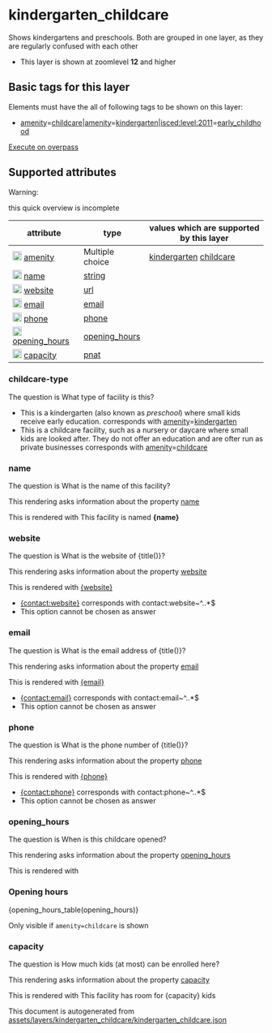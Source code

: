 

 kindergarten_childcare 
========================





Shows kindergartens and preschools. Both are grouped in one layer, as they are regularly confused with each other






  - This layer is shown at zoomlevel **12** and higher




 Basic tags for this layer 
---------------------------



Elements must have the all of following tags to be shown on this layer:



  - <a href='https://wiki.openstreetmap.org/wiki/Key:amenity' target='_blank'>amenity</a>=<a href='https://wiki.openstreetmap.org/wiki/Tag:amenity%3Dchildcare' target='_blank'>childcare</a>|<a href='https://wiki.openstreetmap.org/wiki/Key:amenity' target='_blank'>amenity</a>=<a href='https://wiki.openstreetmap.org/wiki/Tag:amenity%3Dkindergarten' target='_blank'>kindergarten</a>|<a href='https://wiki.openstreetmap.org/wiki/Key:isced:level:2011' target='_blank'>isced:level:2011</a>=<a href='https://wiki.openstreetmap.org/wiki/Tag:isced:level:2011%3Dearly_childhood' target='_blank'>early_childhood</a>


[Execute on overpass](http://overpass-turbo.eu/?Q=%5Bout%3Ajson%5D%5Btimeout%3A90%5D%3B(%20%20%20%20nwr%5B%22amenity%22%3D%22childcare%22%5D(%7B%7Bbbox%7D%7D)%3B%0A%20%20%20%20nwr%5B%22amenity%22%3D%22kindergarten%22%5D(%7B%7Bbbox%7D%7D)%3B%0A%20%20%20%20nwr%5B%22isced%3Alevel%3A2011%22%3D%22early_childhood%22%5D(%7B%7Bbbox%7D%7D)%3B%0A)%3Bout%20body%3B%3E%3Bout%20skel%20qt%3B)



 Supported attributes 
----------------------



Warning: 

this quick overview is incomplete



attribute | type | values which are supported by this layer
----------- | ------ | ------------------------------------------
[<img src='https://mapcomplete.osm.be/assets/svg/statistics.svg' height='18px'>](https://taginfo.openstreetmap.org/keys/amenity#values) [amenity](https://wiki.openstreetmap.org/wiki/Key:amenity) | Multiple choice | [kindergarten](https://wiki.openstreetmap.org/wiki/Tag:amenity%3Dkindergarten) [childcare](https://wiki.openstreetmap.org/wiki/Tag:amenity%3Dchildcare)
[<img src='https://mapcomplete.osm.be/assets/svg/statistics.svg' height='18px'>](https://taginfo.openstreetmap.org/keys/name#values) [name](https://wiki.openstreetmap.org/wiki/Key:name) | [string](../SpecialInputElements.md#string) | 
[<img src='https://mapcomplete.osm.be/assets/svg/statistics.svg' height='18px'>](https://taginfo.openstreetmap.org/keys/website#values) [website](https://wiki.openstreetmap.org/wiki/Key:website) | [url](../SpecialInputElements.md#url) | 
[<img src='https://mapcomplete.osm.be/assets/svg/statistics.svg' height='18px'>](https://taginfo.openstreetmap.org/keys/email#values) [email](https://wiki.openstreetmap.org/wiki/Key:email) | [email](../SpecialInputElements.md#email) | 
[<img src='https://mapcomplete.osm.be/assets/svg/statistics.svg' height='18px'>](https://taginfo.openstreetmap.org/keys/phone#values) [phone](https://wiki.openstreetmap.org/wiki/Key:phone) | [phone](../SpecialInputElements.md#phone) | 
[<img src='https://mapcomplete.osm.be/assets/svg/statistics.svg' height='18px'>](https://taginfo.openstreetmap.org/keys/opening_hours#values) [opening_hours](https://wiki.openstreetmap.org/wiki/Key:opening_hours) | [opening_hours](../SpecialInputElements.md#opening_hours) | 
[<img src='https://mapcomplete.osm.be/assets/svg/statistics.svg' height='18px'>](https://taginfo.openstreetmap.org/keys/capacity#values) [capacity](https://wiki.openstreetmap.org/wiki/Key:capacity) | [pnat](../SpecialInputElements.md#pnat) | 




### childcare-type 



The question is  What type of facility is this?





  - This is a kindergarten (also known as <i>preschool</i>) where small kids receive early education. corresponds with  <a href='https://wiki.openstreetmap.org/wiki/Key:amenity' target='_blank'>amenity</a>=<a href='https://wiki.openstreetmap.org/wiki/Tag:amenity%3Dkindergarten' target='_blank'>kindergarten</a>
  - This is a childcare facility, such as a nursery or daycare where small kids are looked after. They do not offer an education and are ofter run as private businesses corresponds with  <a href='https://wiki.openstreetmap.org/wiki/Key:amenity' target='_blank'>amenity</a>=<a href='https://wiki.openstreetmap.org/wiki/Tag:amenity%3Dchildcare' target='_blank'>childcare</a>




### name 



The question is  What is the name of this facility?

This rendering asks information about the property  [name](https://wiki.openstreetmap.org/wiki/Key:name) 

This is rendered with  This facility is named <b>{name}</b>





### website 



The question is  What is the website of {title()}?

This rendering asks information about the property  [website](https://wiki.openstreetmap.org/wiki/Key:website) 

This is rendered with  <a href='{website}' target='_blank'>{website}</a>





  - <a href='{contact:website}' target='_blank'>{contact:website}</a> corresponds with  contact:website~^..*$
  - This option cannot be chosen as answer




### email 



The question is  What is the email address of {title()}?

This rendering asks information about the property  [email](https://wiki.openstreetmap.org/wiki/Key:email) 

This is rendered with  <a href='mailto:{email}' target='_blank'>{email}</a>





  - <a href='mailto:{contact:email}' target='_blank'>{contact:email}</a> corresponds with  contact:email~^..*$
  - This option cannot be chosen as answer




### phone 



The question is  What is the phone number of {title()}?

This rendering asks information about the property  [phone](https://wiki.openstreetmap.org/wiki/Key:phone) 

This is rendered with  <a href='tel:{phone}'>{phone}</a>





  - <a href='tel:{contact:phone}'>{contact:phone}</a> corresponds with  contact:phone~^..*$
  - This option cannot be chosen as answer




### opening_hours 



The question is  When is this childcare opened?

This rendering asks information about the property  [opening_hours](https://wiki.openstreetmap.org/wiki/Key:opening_hours) 

This is rendered with  <h3>Opening hours</h3>{opening_hours_table(opening_hours)}



Only visible if  `amenity=childcare`  is shown



### capacity 



The question is  How much kids (at most) can be enrolled here?

This rendering asks information about the property  [capacity](https://wiki.openstreetmap.org/wiki/Key:capacity) 

This is rendered with  This facility has room for {capacity} kids

 

This document is autogenerated from [assets/layers/kindergarten_childcare/kindergarten_childcare.json](https://github.com/pietervdvn/MapComplete/blob/develop/assets/layers/kindergarten_childcare/kindergarten_childcare.json)